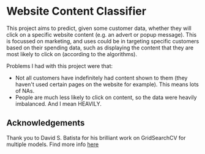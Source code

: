 # Website Content Classifier
This project aims to predict, given some customer data, whether they will click on a specific website content (e.g. an advert or popup message). This is focussed on marketing, and uses could be in targeting specific customers based on their spending data, such as displaying the content that they are most likely to click on (according to the algorithms).

Problems I had with this project were that:
 - Not all customers have indefinitely had content shown to them (they haven't used certain pages on the website for example). This means lots of NAs.
 - People are much less likely to click on content, so the data were heavily imbalanced. And I mean HEAVILY.


## Acknowledgements
Thank you to David S. Batista for his brilliant work on GridSearchCV for multiple models. Find more info [here](http://www.davidsbatista.net/blog/2018/02/23/model_optimization/)

